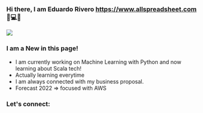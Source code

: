 ### Hi there, I am Eduardo Rivero https://www.allspreadsheet.com 👋💻📌

<img src="C:/Users/Eduardo/Desktop/copia eduardo rivero/Users/Usuario/Documents/BackUp/Respaldo/Blog/allspreadsheet.svg" >

### I am a New in this page!

- I am currently working on Machine Learning with Python and now learning about Scala tech!
- Actually learning everytime
- I am always connected with my business proposal.
- Forecast 2022 => focused with AWS

### Let's connect:


